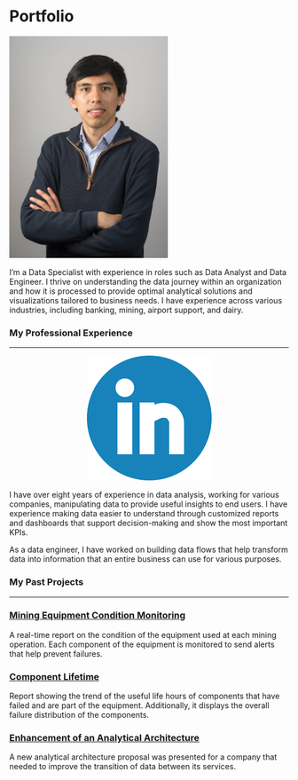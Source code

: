 # Portfolio
<p align="center">

<img src="images/DSC_0535-min.jpg" height=400></p>

<p>I’m a Data Specialist with experience in roles such as Data Analyst and Data Engineer. I thrive on understanding the data journey within an organization and how it is processed to provide optimal analytical solutions and visualizations tailored to business needs. I have experience across various industries, including banking, mining, airport support, and dairy.</p>


### My Professional Experience

<hr>
  <p align="center">
  <a href="https://www.linkedin.com/in/max-sergio-causso-fretel-96594574/"><img src="images/Linkedin.PNG"></a></p>

<p>I have over eight years of experience in data analysis, working for various companies, manipulating data to provide useful insights to end users. I have experience making data easier to understand through customized reports and dashboards that support decision-making and show the most important KPIs.


As a data engineer, I have worked on building data flows that help transform data into information that an entire business can use for various purposes.
</p>



### My Past Projects
<hr>
 <p align="center">

### [Mining Equipment Condition Monitoring](https://github.com/mscausso/Mining-Equipment-Condition-Monitoring/blob/main/README.md)
A real-time report on the condition of the equipment used at each mining operation. Each component of the equipment is monitored to send alerts that help prevent failures.
  
### [Component Lifetime](https://github.com/mscausso/ComponentLifetime/blob/main/README.md)
Report showing the trend of the useful life hours of components that have failed and are part of the equipment. Additionally, it displays the overall failure distribution of the components.

### [Enhancement of an Analytical Architecture](https://github.com/mscausso/Enhancement-of-an-Analytical-Architecture/blob/main/README.md)
A new analytical architecture proposal was presented for a company that needed to improve the transition of data between its services.
